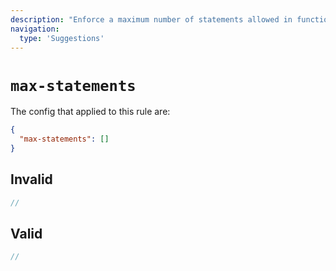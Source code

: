 ```yaml
---
description: "Enforce a maximum number of statements allowed in function blocks"
navigation:
  type: 'Suggestions'
---
```


# `max-statements`

The config that applied to this rule are:

```json
{
  "max-statements": []
}
```

## Invalid

```js invalid
//
```

## Valid

```js valid
//
```
  